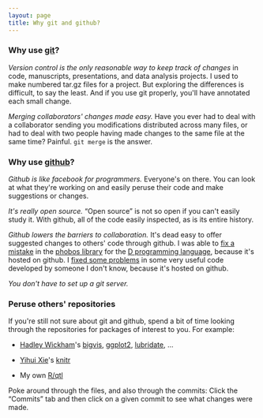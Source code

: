 ```yaml
---
layout: page
title: Why git and github?
---
```


### Why use [git](http://git-scm.com)?

_Version control is the only reasonable way to keep track of changes_
in code, manuscripts, presentations, and data analysis projects.  I
used to make numbered tar.gz files for a project.  But exploring the
differences is difficult, to say the least.  And if you use git
properly, you'll have annotated each small change.

_Merging collaborators' changes made easy._  Have you ever had to
deal with a collaborator sending you modifications distributed across
many files, or had to deal with two people having made changes to the same
file at the same time?  Painful.  `git merge` is the answer.


### Why use [github](http://github.com)?

_Github is like facebook for programmers._  Everyone's on there. You
can look at what they're working on and easily peruse their
code and make suggestions or changes.

_It's really open source._ &ldquo;Open source&rdquo; is not so open if
you can't easily study it.  With github, all of the code easily
inspected, as is its entire history.

_Github lowers the barriers to collaboration._  It's dead easy to
offer suggested changes to others' code through github.  I was able to
[fix a mistake](https://github.com/D-Programming-Language/phobos/commit/903a5e821a54a7dc5a2695e47db3abe2517742fe)
in the
[phobos library](https://github.com/D-Programming-Language/phobos) for
the [D programming language](http://dlang.org), because it's hosted on
github.  I
[fixed some problems](https://github.com/Caged/d3-tip/commit/c0117472438db94e0cf3febd45bf768ddc1bea5c)
in some very useful code developed by someone I don't know, because
it's hosted on github.

_You don't have to set up a git server._ 


### Peruse others' repositories

If you're still not sure about git and github, spend a bit of time
looking through the repositories for packages of interest to you.  For
example:

- [Hadley Wickham](http://had.co.nz)'s
  [bigvis](https://github.com/hadley/bigvis),
  [ggplot2](https://github.com/hadley/ggplot2),
  [lubridate](https://github.com/hadley/lubridate), ...
  
- [Yihui Xie](http://yihui.name)'s [knitr](https://github.com/yihui/knitr)

- My own [R/qtl](http://github.com/kbroman/qtl)

Poke around through the files, and also through the commits: 
Click the &ldquo;Commits&rdquo; tab and then click on a given commit
to see what changes were made.
